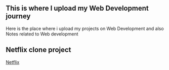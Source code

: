 ## This is where I upload my Web Development journey
Here is the place where i upload my projects on Web Development and also Notes related to Web development
## Netflix clone project
[Netflix](https://shainworks.github.io/Netflix/)
